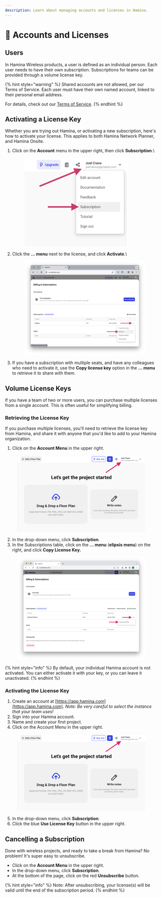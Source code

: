 ```yaml
---
description: Learn about managing accounts and licenses in Hamina.
---
```


# 🔑 Accounts and Licenses

## Users

In Hamina Wireless products, a user is defined as an individual person. Each user needs to have their own subscription. Subscriptions for teams can be provided through a volume license key.

{% hint style="warning" %}
Shared accounts are not allowed, per our Terms of Service. Each user must have their own named account, linked to their personal email address.

For details, check out our [Terms of Service](https://www.hamina.com/terms).
{% endhint %}

## Activating a License Key

Whether you are trying out Hamina, or activating a new subscription, here's how to activate your license. This applies to both Hamina Network Planner, and Hamina Onsite.

1.  Click on the **Account** menu in the upper right, then click **Subscription**.\


    <div align="left">

    <figure><img src=".gitbook/assets/account.png" alt="" width="344"><figcaption></figcaption></figure>

    </div>
2.  Click the **... menu** next to the license, and click **Activate**.\


    <div align="left">

    <figure><img src=".gitbook/assets/activate_trial (1).png" alt="" width="563"><figcaption></figcaption></figure>

    </div>
3. If you have a subscription with multiple seats, and have any colleagues who need to activate it, use the **Copy license key** option in the **... menu** to retrieve it to share with them.

## Volume License Keys

If you have a team of two or more users, you can purchase multiple licenses from a single account. This is often useful for simplifying billing.

### Retrieving the License Key

If you purchase multiple licenses, you'll need to retrieve the license key from Hamina, and share it with anyone that you'd like to add to your Hamina organization.

1. Click on the **Account Menu** in the upper right.

<div align="left">

<figure><img src=".gitbook/assets/account_menu (1).png" alt=""><figcaption></figcaption></figure>

</div>

2. In the drop-down menu, click **Subscription**.
3. In the Subscriptions table, click on the **... menu** (**elipsis menu**) on the right, and click **Copy License Key.**

<div align="left">

<figure><img src=".gitbook/assets/copy_license_key.png" alt=""><figcaption></figcaption></figure>

</div>

{% hint style="info" %}
By default, your individual Hamina account is not activated. You can either activate it with your key, or you can leave it unactivated.
{% endhint %}

### Activating the License Key

1. Create an account at [https://app.hamina.com](https://app.hamina.com). _Note: Be very careful to select the instance that your team uses!_
2. Sign into your Hamina account.
3. Name and create your first project.
4. Click on the Account Menu in the upper right.

<figure><img src=".gitbook/assets/account_menu (1).png" alt=""><figcaption></figcaption></figure>



5. In the drop-down menu, click **Subscription**.
6. Click the blue **Use License Key** button in the upper right.

## Cancelling a Subscription

Done with wireless projects, and ready to take a break from Hamina? No problem! It's super easy to unsubscribe.

* Click on the **Account Menu** in the upper right.
* In the drop-down menu, click **Subscription**.
* At the bottom of the page, click on the red **Unsubscribe** button.

{% hint style="info" %}
Note: After unsubscribing, your license(s) will be valid until the end of the subscription period.
{% endhint %}
